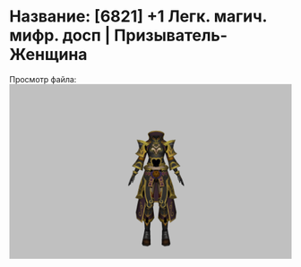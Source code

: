 # Название: [6821] +1 Легк. магич. мифр. досп | Призыватель-Женщина

Просмотр файла:
![p090023.png](p090023.png)